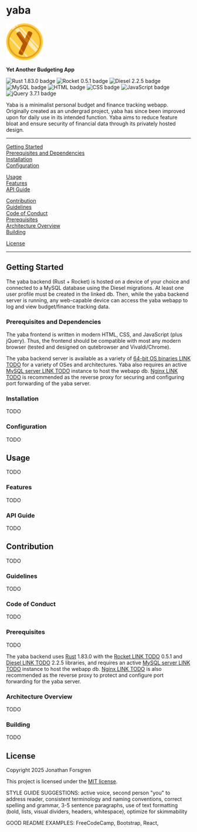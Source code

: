 # yaba

<img src="https://github.com/Forjeon/yaba/blob/main/yaba/webpages/favicon.svg" alt="yaba logo" width="100"/>

**Yet Another Budgeting App**

![Rust 1.83.0 badge](https://img.shields.io/badge/Rust-1.83.0-E33B26)
![Rocket 0.5.1 badge](https://img.shields.io/badge/Rocket-0.5.1-D33847)
![Diesel 2.2.5 badge](https://img.shields.io/badge/Diesel-2.2.5-FF2626)
![MySQL badge](https://img.shields.io/badge/MySQL-00618A)
![HTML badge](https://img.shields.io/badge/HTML-E54D26)
![CSS badge](https://img.shields.io/badge/CSS-663398)
![JavaScript badge](https://img.shields.io/badge/JavaScript-E5D24C)
![jQuery 3.7.1 badge](https://img.shields.io/badge/jQuery-3.7.1-0968AC)

Yaba is a minimalist personal budget and finance tracking webapp. Originally created as an undergrad project, yaba has since been improved upon for daily use in its intended function. Yaba aims to reduce feature bloat and ensure security of financial data through its privately hosted design.

---

[Getting Started](#getting-started)  
[Prerequisites and Dependencies](#prerequisites-and-dependencies)  
[Installation](#installation)  
[Configuration](#configuration)  

[Usage](#usage)  
[Features](#features)  
[API Guide](#api-guide)  

[Contribution](#contribution)  
[Guidelines](#guidelines)  
[Code of Conduct](#code-of-conduct)  
[Prerequisites](#prerequisites)  
[Architecture Overview](#architecture-overview)  
[Building](#building)  

[License](#license)  

---

## Getting Started

The yaba backend (Rust + Rocket) is hosted on a device of your choice and connected to a MySQL database using the Diesel migrations. At least one user profile must be created in the linked db. Then, while the yaba backend server is running, any web-capable device can access the yaba webapp to log and view budget/finance tracking data.

### Prerequisites and Dependencies

The yaba frontend is written in modern HTML, CSS, and JavaScript (plus jQuery). Thus, the frontend should be compatible with most any modern browser (tested and designed on qutebrowser and Vivaldi/Chrome).

The yaba backend server is available as a variety of [64-bit OS binaries LINK TODO]() for a variety of OSes and architectures. Yaba also requires an active [MySQL server LINK TODO]() instance to host the webapp db. [Nginx LINK TODO]() is recommended as the reverse proxy for securing and configuring port forwarding of the yaba server.

### Installation

TODO

### Configuration

TODO


## Usage

TODO

### Features

TODO

### API Guide

TODO


## Contribution

TODO

### Guidelines

TODO

### Code of Conduct

TODO

### Prerequisites

TODO

The yaba backend uses [Rust](https://www.rust-lang.org/tools/install) 1.83.0 with the [Rocket LINK TODO]() 0.5.1 and [Diesel LINK TODO]() 2.2.5 libraries, and requires an active [MySQL server LINK TODO]() instance to host the webapp db. [Nginx LINK TODO]() is also recommended as the reverse proxy to protect and configure port forwarding for the yaba server.

### Architecture Overview

TODO

### Building

TODO


## License

Copyright 2025 Jonathan Forsgren

This project is licensed under the [MIT license](https://github.com/Forjeon/yaba/blob/main/LICENSE).



STYLE GUIDE SUGGESTIONS: active voice, second person "you" to address reader, consistent terminology and naming conventions, correct spelling and grammar, 3-5 sentence paragraphs, use of text formatting (bold, lists, visual dividers, headers, whitespace), optimize for skimmability

GOOD README EXAMPLES: FreeCodeCamp, Bootstrap, React, 
